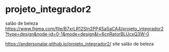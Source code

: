 # projeto_integrador2
salão de beleza
https://www.figma.com/file/B7xrLR12SIn2PP4SaSaCA4/projeto_integrador2?type=design&node-id=0-1&mode=design&t=6cnRatorBLUcxQ3W-0


https://andersonalar.github.io/projeto_integrador2/            site salão de beleza
